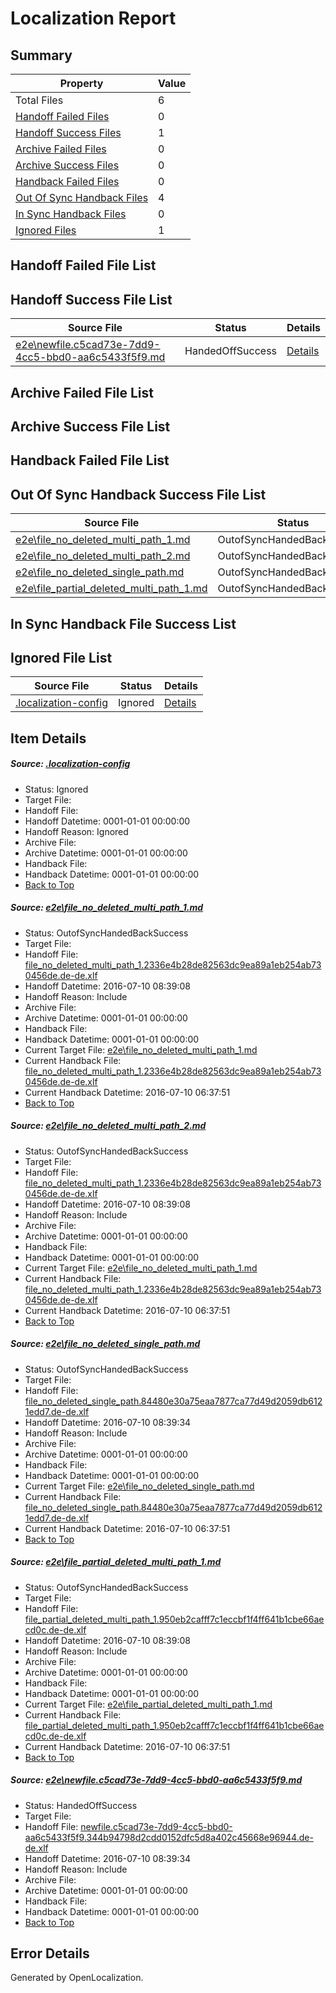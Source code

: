 # <a name='report-top'></a> Localization Report

## Summary
 Property | Value 
 -------- | ----- 
 Total Files | 6
[ Handoff Failed Files ](#handoff-failed-list)| 0
[ Handoff Success Files ](#handoff-success-list)| 1
[ Archive Failed Files ](#archive-failed-list)| 0
[ Archive Success Files ](#archive-success-list)| 0
[ Handback Failed Files ](#handback-failed-list)| 0
[ Out Of Sync Handback Files ](#outofsync-handback-success-list)| 4
[ In Sync Handback Files ](#insync-handback-success-list)| 0
[ Ignored Files ](#ignored-list)| 1

## <a name='handoff-failed-list'></a> Handoff Failed File List

## <a name='handoff-success-list'></a> Handoff Success File List
 Source File | Status | Details 
 ----------- | ------ | ------- 
 [e2e\newfile.c5cad73e-7dd9-4cc5-bbd0-aa6c5433f5f9.md](https://github.com/OpenLocalizationTestOrg/oltest/blob/115b28bdbad26b615788d00f5aeea939696e061d/e2e/newfile.c5cad73e-7dd9-4cc5-bbd0-aa6c5433f5f9.md) | HandedOffSuccess | [Details](#ab696e1431532982dc83707faccb9903bd212f6d5)

## <a name='archive-failed-list'></a> Archive Failed File List

## <a name='archive-success-list'></a> Archive Success File List

## <a name='handback-failed-list'></a> Handback Failed File List

## <a name='outofsync-handback-success-list'></a> Out Of Sync Handback Success File List
 Source File | Status | Details 
 ----------- | ------ | ------- 
 [e2e\file_no_deleted_multi_path_1.md](https://github.com/OpenLocalizationTestOrg/oltest/blob/f68670f7e445278d86fca4d9e93dbbe330d8a90a/e2e/file_no_deleted_multi_path_1.md) | OutofSyncHandedBackSuccess | [Details](#04a6ec34ec5e16dd3f5ec11259fdc9944c5858f21)
 [e2e\file_no_deleted_multi_path_2.md](https://github.com/OpenLocalizationTestOrg/oltest/blob/115b28bdbad26b615788d00f5aeea939696e061d/e2e/file_no_deleted_multi_path_2.md) | OutofSyncHandedBackSuccess | [Details](#04a6ec34ec5e16dd3f5ec11259fdc9944c5858f22)
 [e2e\file_no_deleted_single_path.md](https://github.com/OpenLocalizationTestOrg/oltest/blob/115b28bdbad26b615788d00f5aeea939696e061d/e2e/file_no_deleted_single_path.md) | OutofSyncHandedBackSuccess | [Details](#4a54957e34300a3aeaa30f6d825907dba823e1ec3)
 [e2e\file_partial_deleted_multi_path_1.md](https://github.com/OpenLocalizationTestOrg/oltest/blob/f68670f7e445278d86fca4d9e93dbbe330d8a90a/e2e/file_partial_deleted_multi_path_1.md) | OutofSyncHandedBackSuccess | [Details](#0e84c23dc7d5345f6aab00bb49301506a43d29424)

## <a name='insync-handback-success-list'></a> In Sync Handback File Success List

## <a name='ignored-list'></a> Ignored File List
 Source File | Status | Details 
 ----------- | ------ | ------- 
 [.localization-config](https://github.com/OpenLocalizationTestOrg/oltest/blob/115b28bdbad26b615788d00f5aeea939696e061d/.localization-config) | Ignored | [Details](#3d4f252ac210baf56311d7e97dcc2db10974dbd20)

## Item Details
##### <a name='3d4f252ac210baf56311d7e97dcc2db10974dbd20'></a> Source: [.localization-config](https://github.com/OpenLocalizationTestOrg/oltest/blob/115b28bdbad26b615788d00f5aeea939696e061d/.localization-config)
* Status: Ignored
* Target File: 
* Handoff File: 
* Handoff Datetime: 0001-01-01 00:00:00
* Handoff Reason: Ignored
* Archive File: 
* Archive Datetime: 0001-01-01 00:00:00
* Handback File: 
* Handback Datetime: 0001-01-01 00:00:00
* [Back to Top](#report-top)

##### <a name='04a6ec34ec5e16dd3f5ec11259fdc9944c5858f21'></a> Source: [e2e\file_no_deleted_multi_path_1.md](https://github.com/OpenLocalizationTestOrg/oltest/blob/f68670f7e445278d86fca4d9e93dbbe330d8a90a/e2e/file_no_deleted_multi_path_1.md)
* Status: OutofSyncHandedBackSuccess
* Target File: 
* Handoff File: [file_no_deleted_multi_path_1.2336e4b28de82563dc9ea89a1eb254ab730456de.de-de.xlf](https://github.com/OpenLocalizationTestOrg/olhandoff-e2e/blob/5b9c10759bcca0dd927a5c9f3f3ca38d99536ffb/ol-handoff/OpenLocalizationTestOrg/oltest-dede-fly/ci/mt/file_no_deleted_multi_path_1.2336e4b28de82563dc9ea89a1eb254ab730456de.de-de.xlf)
* Handoff Datetime: 2016-07-10 08:39:08
* Handoff Reason: Include
* Archive File: 
* Archive Datetime: 0001-01-01 00:00:00
* Handback File: 
* Handback Datetime: 0001-01-01 00:00:00
* Current Target File: [e2e\file_no_deleted_multi_path_1.md](https://github.com/OpenLocalizationTestOrg/oltest-dede-fly/blob/db8fbffc3049add78f15fdee64848f06b2b26eae/e2e/file_no_deleted_multi_path_1.md)
* Current Handback File: [file_no_deleted_multi_path_1.2336e4b28de82563dc9ea89a1eb254ab730456de.de-de.xlf](https://github.com/OpenLocalizationTestOrg/olhandback-e2e/blob/cbfff7585e9ce79d067bb7f5da7ff28402f23467/ol-handback/OpenLocalizationTestOrg/oltest-dede-fly/ci/mt/file_no_deleted_multi_path_1.2336e4b28de82563dc9ea89a1eb254ab730456de.de-de.xlf)
* Current Handback Datetime: 2016-07-10 06:37:51
* [Back to Top](#report-top)

##### <a name='04a6ec34ec5e16dd3f5ec11259fdc9944c5858f22'></a> Source: [e2e\file_no_deleted_multi_path_2.md](https://github.com/OpenLocalizationTestOrg/oltest/blob/115b28bdbad26b615788d00f5aeea939696e061d/e2e/file_no_deleted_multi_path_2.md)
* Status: OutofSyncHandedBackSuccess
* Target File: 
* Handoff File: [file_no_deleted_multi_path_1.2336e4b28de82563dc9ea89a1eb254ab730456de.de-de.xlf](https://github.com/OpenLocalizationTestOrg/olhandoff-e2e/blob/5b9c10759bcca0dd927a5c9f3f3ca38d99536ffb/ol-handoff/OpenLocalizationTestOrg/oltest-dede-fly/ci/mt/file_no_deleted_multi_path_1.2336e4b28de82563dc9ea89a1eb254ab730456de.de-de.xlf)
* Handoff Datetime: 2016-07-10 08:39:08
* Handoff Reason: Include
* Archive File: 
* Archive Datetime: 0001-01-01 00:00:00
* Handback File: 
* Handback Datetime: 0001-01-01 00:00:00
* Current Target File: [e2e\file_no_deleted_multi_path_1.md](https://github.com/OpenLocalizationTestOrg/oltest-dede-fly/blob/db8fbffc3049add78f15fdee64848f06b2b26eae/e2e/file_no_deleted_multi_path_1.md)
* Current Handback File: [file_no_deleted_multi_path_1.2336e4b28de82563dc9ea89a1eb254ab730456de.de-de.xlf](https://github.com/OpenLocalizationTestOrg/olhandback-e2e/blob/cbfff7585e9ce79d067bb7f5da7ff28402f23467/ol-handback/OpenLocalizationTestOrg/oltest-dede-fly/ci/mt/file_no_deleted_multi_path_1.2336e4b28de82563dc9ea89a1eb254ab730456de.de-de.xlf)
* Current Handback Datetime: 2016-07-10 06:37:51
* [Back to Top](#report-top)

##### <a name='4a54957e34300a3aeaa30f6d825907dba823e1ec3'></a> Source: [e2e\file_no_deleted_single_path.md](https://github.com/OpenLocalizationTestOrg/oltest/blob/115b28bdbad26b615788d00f5aeea939696e061d/e2e/file_no_deleted_single_path.md)
* Status: OutofSyncHandedBackSuccess
* Target File: 
* Handoff File: [file_no_deleted_single_path.84480e30a75eaa7877ca77d49d2059db6121edd7.de-de.xlf](https://github.com/OpenLocalizationTestOrg/olhandoff-e2e/blob/f37b44df021154e95310c280cd6be15d45107e25/ol-handoff/OpenLocalizationTestOrg/oltest-dede-fly/ci/mt/file_no_deleted_single_path.84480e30a75eaa7877ca77d49d2059db6121edd7.de-de.xlf)
* Handoff Datetime: 2016-07-10 08:39:34
* Handoff Reason: Include
* Archive File: 
* Archive Datetime: 0001-01-01 00:00:00
* Handback File: 
* Handback Datetime: 0001-01-01 00:00:00
* Current Target File: [e2e\file_no_deleted_single_path.md](https://github.com/OpenLocalizationTestOrg/oltest-dede-fly/blob/db8fbffc3049add78f15fdee64848f06b2b26eae/e2e/file_no_deleted_single_path.md)
* Current Handback File: [file_no_deleted_single_path.84480e30a75eaa7877ca77d49d2059db6121edd7.de-de.xlf](https://github.com/OpenLocalizationTestOrg/olhandback-e2e/blob/cbfff7585e9ce79d067bb7f5da7ff28402f23467/ol-handback/OpenLocalizationTestOrg/oltest-dede-fly/ci/mt/file_no_deleted_single_path.84480e30a75eaa7877ca77d49d2059db6121edd7.de-de.xlf)
* Current Handback Datetime: 2016-07-10 06:37:51
* [Back to Top](#report-top)

##### <a name='0e84c23dc7d5345f6aab00bb49301506a43d29424'></a> Source: [e2e\file_partial_deleted_multi_path_1.md](https://github.com/OpenLocalizationTestOrg/oltest/blob/f68670f7e445278d86fca4d9e93dbbe330d8a90a/e2e/file_partial_deleted_multi_path_1.md)
* Status: OutofSyncHandedBackSuccess
* Target File: 
* Handoff File: [file_partial_deleted_multi_path_1.950eb2cafff7c1eccbf1f4ff641b1cbe66aecd0c.de-de.xlf](https://github.com/OpenLocalizationTestOrg/olhandoff-e2e/blob/5b9c10759bcca0dd927a5c9f3f3ca38d99536ffb/ol-handoff/OpenLocalizationTestOrg/oltest-dede-fly/ci/mt/file_partial_deleted_multi_path_1.950eb2cafff7c1eccbf1f4ff641b1cbe66aecd0c.de-de.xlf)
* Handoff Datetime: 2016-07-10 08:39:08
* Handoff Reason: Include
* Archive File: 
* Archive Datetime: 0001-01-01 00:00:00
* Handback File: 
* Handback Datetime: 0001-01-01 00:00:00
* Current Target File: [e2e\file_partial_deleted_multi_path_1.md](https://github.com/OpenLocalizationTestOrg/oltest-dede-fly/blob/db8fbffc3049add78f15fdee64848f06b2b26eae/e2e/file_partial_deleted_multi_path_1.md)
* Current Handback File: [file_partial_deleted_multi_path_1.950eb2cafff7c1eccbf1f4ff641b1cbe66aecd0c.de-de.xlf](https://github.com/OpenLocalizationTestOrg/olhandback-e2e/blob/cbfff7585e9ce79d067bb7f5da7ff28402f23467/ol-handback/OpenLocalizationTestOrg/oltest-dede-fly/ci/mt/file_partial_deleted_multi_path_1.950eb2cafff7c1eccbf1f4ff641b1cbe66aecd0c.de-de.xlf)
* Current Handback Datetime: 2016-07-10 06:37:51
* [Back to Top](#report-top)

##### <a name='ab696e1431532982dc83707faccb9903bd212f6d5'></a> Source: [e2e\newfile.c5cad73e-7dd9-4cc5-bbd0-aa6c5433f5f9.md](https://github.com/OpenLocalizationTestOrg/oltest/blob/115b28bdbad26b615788d00f5aeea939696e061d/e2e/newfile.c5cad73e-7dd9-4cc5-bbd0-aa6c5433f5f9.md)
* Status: HandedOffSuccess
* Target File: 
* Handoff File: [newfile.c5cad73e-7dd9-4cc5-bbd0-aa6c5433f5f9.344b94798d2cdd0152dfc5d8a402c45668e96944.de-de.xlf](https://github.com/OpenLocalizationTestOrg/olhandoff-e2e/blob/f37b44df021154e95310c280cd6be15d45107e25/ol-handoff/OpenLocalizationTestOrg/oltest-dede-fly/ci/mt/newfile.c5cad73e-7dd9-4cc5-bbd0-aa6c5433f5f9.344b94798d2cdd0152dfc5d8a402c45668e96944.de-de.xlf)
* Handoff Datetime: 2016-07-10 08:39:34
* Handoff Reason: Include
* Archive File: 
* Archive Datetime: 0001-01-01 00:00:00
* Handback File: 
* Handback Datetime: 0001-01-01 00:00:00
* [Back to Top](#report-top)


## Error Details

Generated by OpenLocalization.
